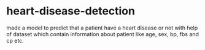 # heart-disease-detection
made a model to predict that a patient have a heart disease or not with help of dataset which contain information about patient like age, sex, bp, fbs and cp etc.

